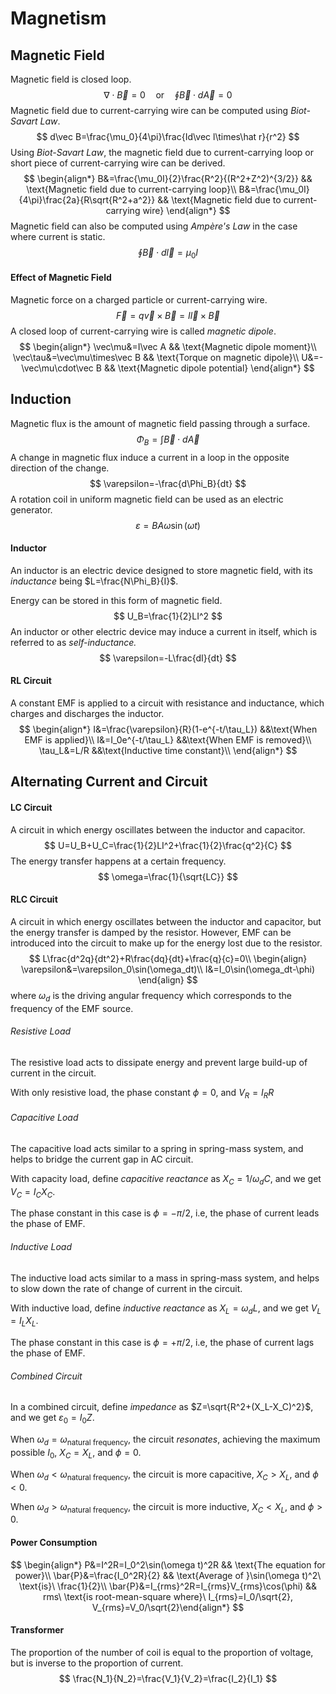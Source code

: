 # Magnetism

## Magnetic Field

Magnetic field is closed loop.
$$
\nabla\cdot\vec B =0\quad\text{or}\quad\oint\vec B\cdot d\vec A=0
$$
Magnetic field due to current-carrying wire can be computed using *Biot-Savart Law*.
$$
d\vec B=\frac{\mu_0}{4\pi}\frac{Id\vec l\times\hat r}{r^2}
$$
Using *Biot-Savart Law*, the magnetic field due to current-carrying loop or short piece of current-carrying wire can be derived.
$$
\begin{align*}
    B&=\frac{\mu_0I}{2}\frac{R^2}{(R^2+Z^2)^{3/2}}		&& \text{Magnetic field due to current-carrying loop}\\
    B&=\frac{\mu_0I}{4\pi}\frac{2a}{R\sqrt{R^2+a^2}}		&& \text{Magnetic field due to current-carrying wire}
\end{align*}
$$
Magnetic field can also be computed using *Ampère's Law* in the case where current is static.
$$
\oint\vec B\cdot d\vec l=\mu_0I
$$

#### Effect of Magnetic Field

Magnetic force on a charged particle or current-carrying wire.
$$
\vec F=q\vec v\times\vec B=I\vec l\times\vec B
$$
A closed loop of current-carrying wire is called *magnetic dipole*.
$$
\begin{align*}
    \vec\mu&=I\vec A					&& \text{Magnetic dipole moment}\\
    \vec\tau&=\vec\mu\times\vec B		&& \text{Torque on magnetic dipole}\\
    U&=-\vec\mu\cdot\vec B				&& \text{Magnetic dipole potential}
\end{align*}
$$

## Induction

Magnetic flux is the amount of magnetic field passing through a surface.
$$
\Phi_B=\int\vec B\cdot d\vec A
$$
A change in magnetic flux induce a current in a loop in the opposite direction of the change.
$$
\varepsilon=-\frac{d\Phi_B}{dt}
$$
A rotation coil in uniform magnetic field can be used as an electric generator.
$$
\varepsilon=BA\omega\sin(\omega t)
$$

#### Inductor

An inductor is an electric device designed to store magnetic field, with its *inductance* being $L=\frac{N\Phi_B}{I}$.

Energy can be stored in this form of magnetic field.
$$
U_B=\frac{1}{2}LI^2
$$
An inductor or other electric device may induce a current in itself, which is referred to as *self-inductance.*
$$
\varepsilon=-L\frac{dI}{dt}
$$

#### RL Circuit

A constant EMF is applied to a circuit with resistance and inductance, which charges and discharges the inductor.
$$
\begin{align*}
	I&=\frac{\varepsilon}{R}(1-e^{-t/\tau_L})		&&\text{When EMF is applied}\\
	I&=I_0e^{-t/\tau_L}								&&\text{When EMF is removed}\\
	\tau_L&=L/R										&&\text{Inductive time constant}\\
\end{align*}
$$

## Alternating Current and Circuit

#### LC Circuit

A circuit in which energy oscillates between the inductor and capacitor.
$$
U=U_B+U_C=\frac{1}{2}LI^2+\frac{1}{2}\frac{q^2}{C}
$$
The energy transfer happens at a certain frequency.
$$
\omega=\frac{1}{\sqrt{LC}}
$$

#### RLC Circuit

A circuit in which energy oscillates between the inductor and capacitor, but the energy transfer is damped by the resistor. However, EMF can be introduced into the circuit to make up for the energy lost due to the resistor.
$$
L\frac{d^2q}{dt^2}+R\frac{dq}{dt}+\frac{q}{c}=0\\
\begin{align}
\varepsilon&=\varepsilon_0\sin(\omega_dt)\\
I&=I_0\sin(\omega_dt-\phi)
\end{align}
$$
where $\omega_d$ is the driving angular frequency which corresponds to the frequency of the EMF source.

###### Resistive Load

The resistive load acts to dissipate energy and prevent large build-up of current in the circuit.

With only resistive load, the phase constant $\phi=0$, and $V_R=I_RR$

###### Capacitive Load

The capacitive load acts similar to a spring in spring-mass system, and helps to bridge the current gap in AC circuit.

With capacity load, define *capacitive reactance* as $X_C=1/\omega_dC$, and we get $V_C=I_CX_C$.

The phase constant in this case is $\phi=-\pi/2$, i.e, the phase of current leads the phase of EMF.

###### Inductive Load

The inductive load acts similar to a mass in spring-mass system, and helps to slow down the rate of change of current in the circuit.

With inductive load, define *inductive reactance* as $X_L=\omega_dL$, and we get $V_L=I_LX_L$.

The phase constant in this case is $\phi=+\pi/2$, i.e, the phase of current lags the phase of EMF.

###### Combined Circuit

In a combined circuit, define *impedance* as $Z=\sqrt{R^2+(X_L-X_C)^2}$, and we get $\varepsilon_0=I_0Z$.

When $\omega_d=\omega_\text{natural frequency}$, the circuit *resonates*, achieving the maximum possible $I_0$, $X_C=X_L$, and $\phi=0$.

When $\omega_d<\omega_\text{natural frequency}$, the circuit is more capacitive, $X_C>X_L$, and $\phi<0$.

When $\omega_d>\omega_\text{natural frequency}$, the circuit is more inductive, $X_C<X_L$, and $\phi>0$.

#### Power Consumption

$$
\begin{align*}    P&=I^2R=I_0^2\sin(\omega t)^2R	&& \text{The equation for power}\\    \bar{P}&=\frac{I_0^2R}{2}		&& \text{Average of }\sin(\omega t)^2\ \text{is}\ \frac{1}{2}\\    \bar{P}&=I_{rms}^2R=I_{rms}V_{rms}\cos(\phi)			&& rms\ \text{is root-mean-square where}\ I_{rms}=I_0/\sqrt{2}, V_{rms}=V_0/\sqrt{2}\end{align*}
$$

#### Transformer

The proportion of the number of coil is equal to the proportion of voltage, but is inverse to the proportion of current.
$$
\frac{N_1}{N_2}=\frac{V_1}{V_2}=\frac{I_2}{I_1}
$$

## 